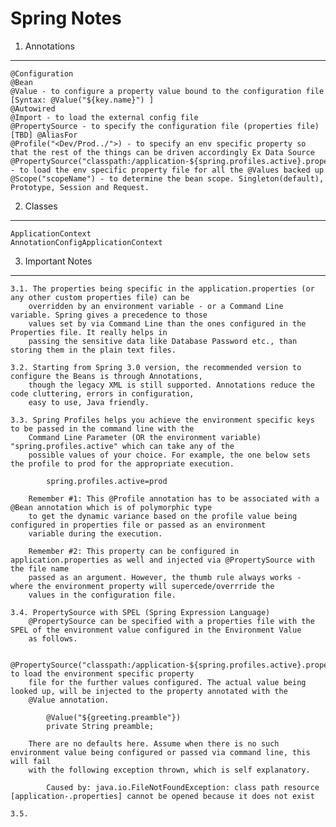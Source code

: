 # Spring Notes

1. Annotations
----------------
	@Configuration
	@Bean
	@Value - to configure a property value bound to the configuration file [Syntax: @Value("${key.name}") ]
	@Autowired
	@Import - to load the external config file
	@PropertySource - to specify the configuration file (properties file)
	[TBD] @AliasFor
	@Profile("<Dev/Prod../">) - to specify an env specific property so that the rest of the things can be driven accordingly Ex Data Source
	@PropertySource("classpath:/application-${spring.profiles.active}.properties") - to load the env specific property file for all the @Values backed up
	@Scope("scopeName") - to determine the bean scope. Singleton(default), Prototype, Session and Request.

2. Classes
-------------
	ApplicationContext
	AnnotationConfigApplicationContext

3. Important Notes
------------------
	3.1. The properties being specific in the application.properties (or any other custom properties file) can be
		overridden by an environment variable - or a Command Line variable. Spring gives a precedence to those
		values set by via Command Line than the ones configured in the Properties file. It really helps in
		passing the sensitive data like Database Password etc., than storing them in the plain text files.

	3.2. Starting from Spring 3.0 version, the recommended version to configure the Beans is through Annotations, 
		though the legacy XML is still supported. Annotations reduce the code cluttering, errors in configuration,
		easy to use, Java friendly. 

	3.3. Spring Profiles helps you achieve the environment specific keys to be passed in the command line with the 
		Command Line Parameter (OR the environment variable) "spring.profiles.active" which can take any of the 
		possible values of your choice. For example, the one below sets the profile to prod for the appropriate execution.

			spring.profiles.active=prod

		Remember #1: This @Profile annotation has to be associated with a @Bean annotation which is of polymorphic type
		to get the dynamic variance based on the profile value being configured in properties file or passed as an environment
		variable during the execution.

		Remember #2: This property can be configured in application.properties as well and injected via @PropertySource with the file name
		passed as an argument. However, the thumb rule always works - where the environment property will supercede/overrride the
		values in the configuration file. 

	3.4. PropertySource with SPEL (Spring Expression Language) 
		@PropertySource can be specified with a properties file with the SPEL of the environment value configured in the Environment Value
		as follows.

			@PropertySource("classpath:/application-${spring.profiles.active}.properties") to load the environment specific property
		file for the further values configured. The actual value being looked up, will be injected to the property annotated with the
		@Value annotation. 

			@Value("${greeting.preamble"})
			private String preamble;

		There are no defaults here. Assume when there is no such environment value being configured or passed via command line, this will fail
		with the following exception thrown, which is self explanatory.

			Caused by: java.io.FileNotFoundException: class path resource [application-.properties] cannot be opened because it does not exist

	3.5.

